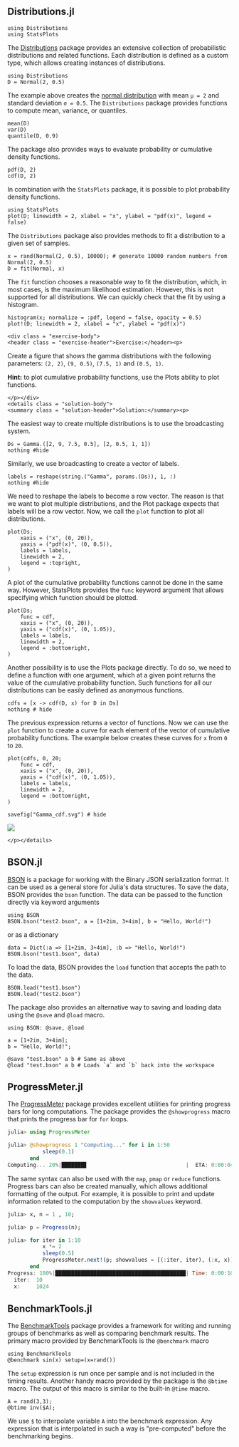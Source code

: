 ## Distributions.jl

```@setup distr
using Distributions
using StatsPlots
```

The [Distributions](https://github.com/JuliaStats/Distributions.jl) package provides an extensive collection of probabilistic distributions and related functions. Each distribution is defined as a custom type, which allows creating instances of distributions.

```@repl distr
using Distributions
D = Normal(2, 0.5)
```

The example above creates the [normal distribution](https://en.wikipedia.org/wiki/Normal_distribution) with mean `μ = 2` and standard deviation `σ = 0.5`. The `Distributions` package provides functions to compute mean, variance, or quantiles.

```@repl distr
mean(D)
var(D)
quantile(D, 0.9)
```

The package also provides ways to evaluate probability or cumulative density functions.

```@repl distr
pdf(D, 2)
cdf(D, 2)
```

In combination with the `StatsPlots` package, it is possible to plot probability density functions.

```@example distr
using StatsPlots
plot(D; linewidth = 2, xlabel = "x", ylabel = "pdf(x)", legend = false)
```

The `Distributions` package also provides methods to fit a distribution to a given set of samples.

```@example distr
x = rand(Normal(2, 0.5), 10000); # generate 10000 random numbers from Normal(2, 0.5)
D = fit(Normal, x)
```

The `fit` function chooses a reasonable way to fit the distribution, which, in most cases, is the maximum likelihood estimation. However, this is not supported for all distributions. We can quickly check that the fit by using a histogram.

```@example distr
histogram(x; normalize = :pdf, legend = false, opacity = 0.5)
plot!(D; linewidth = 2, xlabel = "x", ylabel = "pdf(x)")
```

```@raw html
<div class = "exercise-body">
<header class = "exercise-header">Exercise:</header><p>
```

Create a figure that shows the gamma distributions with the following parameters: `(2, 2)`, `(9, 0.5)`, `(7.5, 1)` and `(0.5, 1)`.

**Hint:** to plot cumulative probability functions, use the Plots ability to plot functions.

```@raw html
</p></div>
<details class = "solution-body">
<summary class = "solution-header">Solution:</summary><p>
```

The easiest way to create multiple distributions is to use the broadcasting system.

```@example distr
Ds = Gamma.([2, 9, 7.5, 0.5], [2, 0.5, 1, 1])
nothing #hide
```

Similarly, we use broadcasting to create a vector of labels.

```@example distr
labels = reshape(string.("Gamma", params.(Ds)), 1, :)
nothing #hide
```

We need to reshape the labels to become a row vector. The reason is that we want to plot multiple distributions, and the Plot package expects that labels will be a row vector. Now, we call the `plot` function to plot all distributions.

```@example distr
plot(Ds;
    xaxis = ("x", (0, 20)),
    yaxis = ("pdf(x)", (0, 0.5)),
    labels = labels,
    linewidth = 2,
    legend = :topright,
)
```

A plot of the cumulative probability functions cannot be done in the same way. However, StatsPlots provides the `func` keyword argument that allows specifying which function should be plotted.

```@example distr
plot(Ds;
    func = cdf,
    xaxis = ("x", (0, 20)),
    yaxis = ("cdf(x)", (0, 1.05)),
    labels = labels,
    linewidth = 2,
    legend = :bottomright,
)
```

Another possibility is to use the Plots package directly. To do so, we need to define a function with one argument, which at a given point returns the value of the cumulative probability function. Such functions for all our distributions can be easily defined as anonymous functions.

```@example distr
cdfs = [x -> cdf(D, x) for D in Ds]
nothing # hide
```

The previous expression returns a vector of functions. Now we can use the `plot` function to create a curve for each element of the vector of cumulative probability functions. The example below creates these curves for ``x`` from ``0`` to ``20``.

```@example distr
plot(cdfs, 0, 20;
    func = cdf,
    xaxis = ("x", (0, 20)),
    yaxis = ("cdf(x)", (0, 1.05)),
    labels = labels,
    linewidth = 2,
    legend = :bottomright,
)

savefig("Gamma_cdf.svg") # hide
```

![](Gamma_cdf.svg)

```@raw html
</p></details>
```

## BSON.jl

[BSON](https://github.com/JuliaIO/BSON.jl) is a package for working with the Binary JSON serialization format. It can be used as a general store for Julia's data structures. To save the data, BSON provides the `bson` function. The data can be passed to the function directly via keyword arguments

```@repl bson
using BSON
BSON.bson("test2.bson", a = [1+2im, 3+4im], b = "Hello, World!")
```

or as a dictionary

```@repl bson
data = Dict(:a => [1+2im, 3+4im], :b => "Hello, World!")
BSON.bson("test1.bson", data)
```

To load the data, BSON provides the `load` function that accepts the path to the data.

```@repl bson
BSON.load("test1.bson")
BSON.load("test2.bson")
```

The package also provides an alternative way to saving and loading data using the `@save` and `@load` macro.

```@repl bson
using BSON: @save, @load

a = [1+2im, 3+4im];
b = "Hello, World!";

@save "test.bson" a b # Same as above
@load "test.bson" a b # Loads `a` and `b` back into the workspace
```

## ProgressMeter.jl

The [ProgressMeter](https://github.com/timholy/ProgressMeter.jl) package provides excellent utilities for printing progress bars for long computations. The package provides the `@showprogress` macro that prints the progress bar for `for` loops.

```julia
julia> using ProgressMeter

julia> @showprogress 1 "Computing..." for i in 1:50
           sleep(0.1)
       end
Computing... 20%|███████▊                               |  ETA: 0:00:04
```

The same syntax can also be used with the `map`, `pmap` or `reduce` functions. Progress bars can also be created manually, which allows additional formatting of the output. For example, it is possible to print and update information related to the computation by the `showvalues` keyword.

```julia
julia> x, n = 1 , 10;

julia> p = Progress(n);

julia> for iter in 1:10
           x *= 2
           sleep(0.5)
           ProgressMeter.next!(p; showvalues = [(:iter, iter), (:x, x)])
       end
Progress: 100%|█████████████████████████████████████████| Time: 0:00:10
  iter:  10
  x:     1024
```

## BenchmarkTools.jl

The [BenchmarkTools](https://github.com/JuliaCI/BenchmarkTools.jl) package provides a framework for writing and running groups of benchmarks as well as comparing benchmark results. The primary macro provided by BenchmarkTools is the `@benchmark` macro

```@repl benchmark
using BenchmarkTools
@benchmark sin(x) setup=(x=rand())
```

The `setup` expression is run once per sample and is not included in the timing results. Another handy macro provided by the package is the `@btime` macro. The output of this macro is similar to the built-in `@time` macro.

```@repl benchmark
A = rand(3,3);
@btime inv($A);
```

We use `$` to interpolate variable `A` into the benchmark expression. Any expression that is interpolated in such a way is "pre-computed" before the benchmarking begins.
